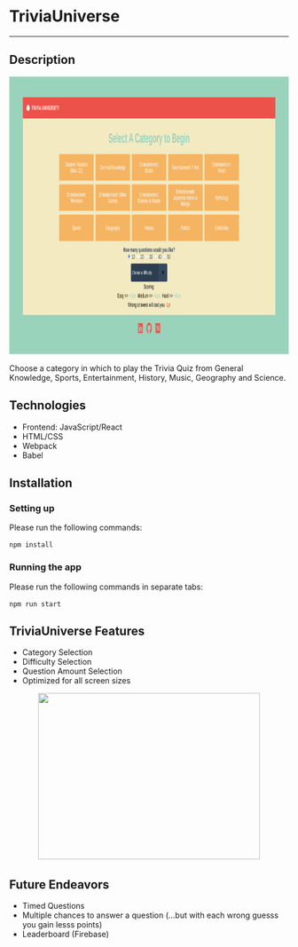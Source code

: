 # TriviaUniverse
***

## Description
<p align="center">
  <img width="600" height="500" src="./public/1.png">
</p>
Choose a category in which to play the Trivia Quiz from General Knowledge, Sports, Entertainment, History, Music, Geography and Science.


## Technologies
* Frontend: JavaScript/React
* HTML/CSS
* Webpack
* Babel


## Installation 


### Setting up
Please run the following commands:

```
npm install
```

### Running the app
Please run the following commands in separate tabs:
```
npm run start
```

## TriviaUniverse Features
* Category Selection
* Difficulty Selection
* Question Amount Selection
* Optimized for all screen sizes

<p align="center">
  <img width="400" height="300" src="https://github.com/MahmudAhmed/HalalTable/blob/master/app/assets/images/auth.gif">
</p>

## Future Endeavors

* Timed Questions
* Multiple chances to answer a question (...but with each wrong guesss you gain lesss points) 
* Leaderboard (Firebase) 
